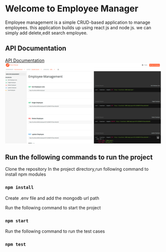# Welcome to Employee Manager
Employee management is a simple CRUD-based application to manage employees. this application builds up using react js and node js. we can simply add delete,edit search employee.

## API Documentation
[API Documentation](https://documenter.getpostman.com/view/16940700/2s8YmULKrh)
![Screenshot](Screenshot.png)
## Run the following commands to run the project

Clone the repository
In the project directory,run following command to install npm modules
### `npm install`

Create .env file and add the mongodb url path

Run the following command to start the project

### `npm start`

Run the following command to run the test cases
### `npm test`